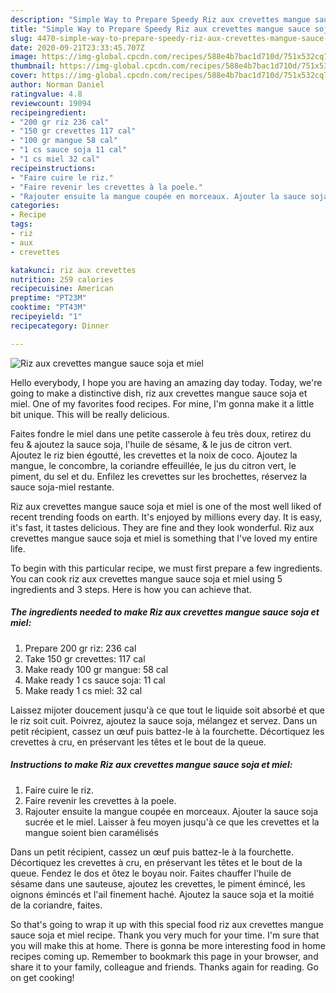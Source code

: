 ```yaml
---
description: "Simple Way to Prepare Speedy Riz aux crevettes mangue sauce soja et miel"
title: "Simple Way to Prepare Speedy Riz aux crevettes mangue sauce soja et miel"
slug: 4470-simple-way-to-prepare-speedy-riz-aux-crevettes-mangue-sauce-soja-et-miel
date: 2020-09-21T23:33:45.707Z
image: https://img-global.cpcdn.com/recipes/588e4b7bac1d710d/751x532cq70/riz-aux-crevettes-mangue-sauce-soja-et-miel-photo-principale-de-la-recette.jpg
thumbnail: https://img-global.cpcdn.com/recipes/588e4b7bac1d710d/751x532cq70/riz-aux-crevettes-mangue-sauce-soja-et-miel-photo-principale-de-la-recette.jpg
cover: https://img-global.cpcdn.com/recipes/588e4b7bac1d710d/751x532cq70/riz-aux-crevettes-mangue-sauce-soja-et-miel-photo-principale-de-la-recette.jpg
author: Norman Daniel
ratingvalue: 4.8
reviewcount: 19094
recipeingredient:
- "200 gr riz 236 cal"
- "150 gr crevettes 117 cal"
- "100 gr mangue 58 cal"
- "1 cs sauce soja 11 cal"
- "1 cs miel 32 cal"
recipeinstructions:
- "Faire cuire le riz."
- "Faire revenir les crevettes à la poele."
- "Rajouter ensuite la mangue coupée en morceaux. Ajouter la sauce soja sucrée et le miel. Laisser à feu moyen jusqu&#39;à ce que les crevettes et la mangue soient bien caramélisés"
categories:
- Recipe
tags:
- riz
- aux
- crevettes

katakunci: riz aux crevettes 
nutrition: 259 calories
recipecuisine: American
preptime: "PT23M"
cooktime: "PT43M"
recipeyield: "1"
recipecategory: Dinner

---
```



![Riz aux crevettes mangue sauce soja et miel](https://img-global.cpcdn.com/recipes/588e4b7bac1d710d/751x532cq70/riz-aux-crevettes-mangue-sauce-soja-et-miel-photo-principale-de-la-recette.jpg)

Hello everybody, I hope you are having an amazing day today. Today, we're going to make a distinctive dish, riz aux crevettes mangue sauce soja et miel. One of my favorites food recipes. For mine, I'm gonna make it a little bit unique. This will be really delicious.

Faites fondre le miel dans une petite casserole à feu très doux, retirez du feu &amp; ajoutez la sauce soja, l&#39;huile de sésame, &amp; le jus de citron vert. Ajoutez le riz bien égoutté, les crevettes et la noix de coco. Ajoutez la mangue, le concombre, la coriandre effeuillée, le jus du citron vert, le piment, du sel et du. Enfilez les crevettes sur les brochettes, réservez la sauce soja-miel restante.

Riz aux crevettes mangue sauce soja et miel is one of the most well liked of recent trending foods on earth. It's enjoyed by millions every day. It is easy, it's fast, it tastes delicious. They are fine and they look wonderful. Riz aux crevettes mangue sauce soja et miel is something that I've loved my entire life.


To begin with this particular recipe, we must first prepare a few ingredients. You can cook riz aux crevettes mangue sauce soja et miel using 5 ingredients and 3 steps. Here is how you can achieve that.

<!--inarticleads1-->

##### The ingredients needed to make Riz aux crevettes mangue sauce soja et miel:

1. Prepare 200 gr riz: 236 cal
1. Take 150 gr crevettes: 117 cal
1. Make ready 100 gr mangue: 58 cal
1. Make ready 1 cs sauce soja: 11 cal
1. Make ready 1 cs miel: 32 cal


Laissez mijoter doucement jusqu&#39;à ce que tout le liquide soit absorbé et que le riz soit cuit. Poivrez, ajoutez la sauce soja, mélangez et servez. Dans un petit récipient, cassez un œuf puis battez-le à la fourchette. Décortiquez les crevettes à cru, en préservant les têtes et le bout de la queue. 

<!--inarticleads2-->

##### Instructions to make Riz aux crevettes mangue sauce soja et miel:

1. Faire cuire le riz.
1. Faire revenir les crevettes à la poele.
1. Rajouter ensuite la mangue coupée en morceaux. Ajouter la sauce soja sucrée et le miel. Laisser à feu moyen jusqu&#39;à ce que les crevettes et la mangue soient bien caramélisés


Dans un petit récipient, cassez un œuf puis battez-le à la fourchette. Décortiquez les crevettes à cru, en préservant les têtes et le bout de la queue. Fendez le dos et ôtez le boyau noir. Faites chauffer l&#39;huile de sésame dans une sauteuse, ajoutez les crevettes, le piment émincé, les oignons émincés et l&#39;ail finement haché. Ajoutez la sauce soja et la moitié de la coriandre, faites. 

So that's going to wrap it up with this special food riz aux crevettes mangue sauce soja et miel recipe. Thank you very much for your time. I'm sure that you will make this at home. There is gonna be more interesting food in home recipes coming up. Remember to bookmark this page in your browser, and share it to your family, colleague and friends. Thanks again for reading. Go on get cooking!
